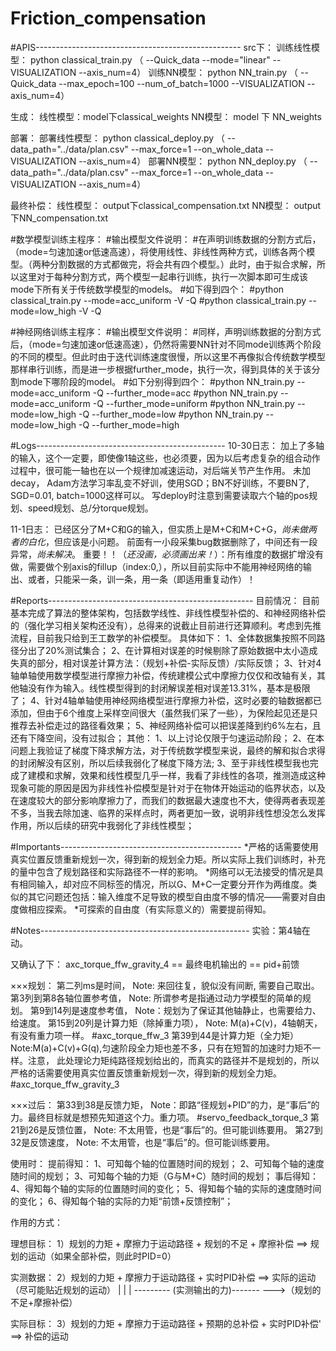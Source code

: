 
# Friction_compensation
#APIS---------------------------------------------------
src下：
训练线性模型： python classical_train.py （ --Quick_data --mode="linear" --VISUALIZATION --axis_num=4）
训练NN模型： python NN_train.py （ --Quick_data --max_epoch=100 --num_of_batch=1000 --VISUALIZATION --axis_num=4）

生成：
线性模型：model下classical_weights
NN模型： model 下 NN_weights

部署：
部署线性模型： python classical_deploy.py （ --data_path="../data/plan.csv" --max_force=1 --on_whole_data --VISUALIZATION --axis_num=4）
部署NN模型： python NN_deploy.py （ --data_path="../data/plan.csv" --max_force=1 --on_whole_data --VISUALIZATION --axis_num=4）

最终补偿：
线性模型： output下classical_compensation.txt
NN模型： output下NN_compensation.txt

#数学模型训练主程序：
#输出模型文件说明：
#在声明训练数据的分割方式后，（mode=匀速加速or低速高速），将使用线性、非线性两种方式，训练各两个模型。（两种分割数据的方式都做完，将会共有四个模型。）此时，由于拟合求解，所以这里对于每种分割方式，两个模型一起串行训练，执行一次脚本即可生成该mode下所有关于传统数学模型的models。
#如下得到四个：
#python classical_train.py  --mode=acc_uniform -V -Q
#python classical_train.py  --mode=low_high -V -Q


#神经网络训练主程序：
#输出模型文件说明：
#同样，声明训练数据的分割方式后，（mode=匀速加速or低速高速），仍然将需要NN针对不同mode训练两个阶段的不同的模型。但此时由于迭代训练速度很慢，所以这里不再像拟合传统数学模型那样串行训练，而是进一步根据further_mode，执行一次，得到具体的关于该分割mode下哪阶段的model。
#如下分别得到四个：
#python NN_train.py  --mode=acc_uniform -Q --further_mode=acc
#python NN_train.py  --mode=acc_uniform -Q --further_mode=uniform
#python NN_train.py  --mode=low_high -Q --further_mode=low
#python NN_train.py  --mode=low_high -Q --further_mode=high











#Logs-----------------------------------------------
10-30日志：
加上了多轴的输入，这个一定要，即使像1轴这些，也必须要，因为以后考虑复杂的组合动作过程中，很可能一轴也在以一个规律加减速运动，对后端关节产生作用。
未加decay， Adam方法学习率乱变不好训，使用SGD；BN不好训练，不要BN了, SGD=0.01, batch=1000这样可以。
写deploy时注意到需要读取六个轴的pos规划、speed规划、总/分torque规划。


11-1日志：
已经区分了M+C和G的输入，但实质上是M+C和M+C+G，*尚未做两者的白化*，但应该是小问题。
前面有一小段采集bug数据删除了，中间还有一段异常，*尚未解决*。
重要！！（*还没画，必须画出来！*）：所有维度的数据扩增没有做，需要做个别axis的fillup（index:0,），所以目前实际中不能用神经网络的输出、或者，只能采一条，训一条，用一条（即适用重复动作）！








#Reports---------------------------------------------------
目前情况：
目前基本完成了算法的整体架构，包括数学线性、非线性模型补偿的、和神经网络补偿的（强化学习相关架构还没有），总得来的说截止目前进行还算顺利。考虑到先推流程，目前我只给到王工数学的补偿模型。
具体如下：
1、全体数据集按照不同路径分出了20%测试集合；
2、在计算相对误差的时候剔除了原始数据中太小造成失真的部分，相对误差计算方法：（规划+补偿-实际反馈）/实际反馈；
3、针对4轴单轴使用数学模型进行摩擦力补偿，传统建模公式中摩擦力仅仅和改轴有关，其他轴没有作为输入。线性模型得到的封闭解误差相对误差13.31%，基本是极限了；
4、针对4轴单轴使用神经网络模型进行摩擦力补偿，这时必要的轴数据都已添加，但由于6个维度上采样空间很大（虽然我们采了一些），为保险起见还是只推荐去补偿走过的路径看效果；
5、神经网络补偿可以把误差降到约6%左右，且还有下降空间，没有过拟合；
其他：
1、以上讨论仅限于匀速运动阶段；
2、在本问题上我验证了梯度下降求解方法，对于传统数学模型来说，最终的解和拟合求得的封闭解没有区别，所以后续我弱化了梯度下降方法;
3、至于非线性模型我也完成了建模和求解，效果和线性模型几乎一样，我看了非线性的各项，推测造成这种现象可能的原因是因为非线性补偿模型是针对于在物体开始运动的临界状态，以及在速度较大的部分影响摩擦力了，而我们的数据最大速度也不大，使得两者表现差不多，当我去除加速、临界的采样点时，两者更加一致，说明非线性想没怎么发挥作用，所以后续的研究中我弱化了非线性模型；



#Importants---------------------------------------------
*严格的话需要使用真实位置反馈重新规划一次，得到新的规划全力矩。所以实际上我们训练时，补充的量中包含了规划路径和实际路径不一样的影响。
*网络可以无法接受的情况是具有相同输入，却对应不同标签的情况，所以G、M+C一定要分开作为两维度。类似的其它问题还包括：输入维度不足导致的模型自由度不够的情况——需要对自由度做相应探索。
*可探索的自由度（有实际意义的）需要提前得知。







#Notes----------------------------------------------------
实验：第4轴在动。

又确认了下：
axc_torque_ffw_gravity_4  ==  最终电机输出的  == pid+前馈

×××规划：
第二列ms是时间，        Note: 来回往复，貌似没有间断, 需要自己取出。
第3列到第8各轴位置参考值，  Note: 所谓参考是指通过动力学模型的简单的规划。
第9到14列是速度参考值，             Note：规划为了保证其他轴静止，也需要给力、给速度。
第15到20列是计算力矩（除掉重力项）， Note: M(a)+C(v)，4轴朝天，有没有重力项一样。
#axc_torque_ffw_3
第39到44是计算力矩（全力矩）    Note:M(a)+C(v)+G(q),匀速阶段全力矩也差不多，只有在短暂的加速时力矩不一样。注意， 此处理论力矩纯路径规划给出的，而真实的路径并不是规划的，所以严格的话需要使用真实位置反馈重新规划一次，得到新的规划全力矩。
#axc_torque_ffw_gravity_3

×××过后：
第33到38是反馈力矩，   Note：即路“径规划+PID”的力，是“事后”的力。最终目标就是想预先知道这个力。重力项。
#servo_feedback_torque_3
第21到26是反馈位置，    Note: 不太用管，也是“事后”的。但可能训练要用。
第27到32是反馈速度，    Note: 不太用管，也是“事后”的。但可能训练要用。

使用时：
    提前得知：
        1、可知每个轴的位置随时间的规划；
        2、可知每个轴的速度随时间的规划；
        3、可知每个轴的力矩（G与M+C）随时间的规划；
    事后得知：
        4、得知每个轴的实际的位置随时间的变化；
        5、得知每个轴的实际的速度随时间的变化；
        6、得知每个轴的实际的力矩“前馈+反馈控制”；


作用的方式：

理想目标：    1）规划的力矩 + 摩擦力于运动路径 + 规划的不足 + 摩擦补偿    ==> 规划的运动（如果全部补偿，则此时PID=0）
                                                            
实测数据：    2）规划的力矩 + 摩擦力于运动路径 + 实时PID补偿             ==> 实际的运动（尽可能贴近规划的运动）
                      |                             |    |
                      --------- (实测输出的力)-------    --->（规划的不足+摩擦补偿）

实际目标：    3）规划的力矩 + 摩擦力于运动路径 + 预期的总补偿 + 实时PID补偿' ==> 补偿的运动



